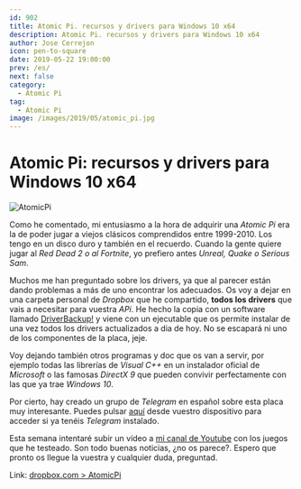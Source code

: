 ```yaml
---
id: 902
title: Atomic Pi. recursos y drivers para Windows 10 x64
description: Atomic Pi. recursos y drivers para Windows 10 x64
author: Jose Cerrejon
icon: pen-to-square
date: 2019-05-22 19:00:00
prev: /es/
next: false
category:
  - Atomic Pi
tag:
  - Atomic Pi
image: /images/2019/05/atomic_pi.jpg
---
```


# Atomic Pi: recursos y drivers para Windows 10 x64

![AtomicPi](/images/2019/05/atomic_pi.jpg)

Como he comentado, mi entusiasmo a la hora de adquirir una *Atomic Pi* era la de poder jugar a viejos clásicos comprendidos entre 1999-2010. Los tengo en un disco duro y también en el recuerdo. Cuando la gente quiere jugar al *Red Dead 2 o al Fortnite*, yo prefiero antes *Unreal, Quake o Serious Sam*.

Muchos me han preguntado sobre los drivers, ya que al parecer están dando problemas a más de uno encontrar los adecuados. Os voy a dejar en una carpeta personal de *Dropbox* que he compartido, **todos los drivers** que vais a necesitar para vuestra *APi*. He hecho la copia con un software llamado [DriverBackup!](https://sourceforge.net/projects/drvback/) y viene con un ejecutable que os permite instalar de una vez todos los drivers actualizados a dia de hoy. No se escapará ni uno de los componentes de la placa, jeje.

Voy dejando también otros programas y doc que os van a servir, por ejemplo todas las librerías de *Visual C++* en un instalador oficial de *Microsoft* o las famosas *DirectX 9* que pueden convivir perfectamente con las que ya trae *Windows 10*.

Por cierto, hay creado un grupo de *Telegram* en español sobre esta placa muy interesante. Puedes pulsar [aquí](tg://resolve?domain=AtomicPi_Spain) desde vuestro dispositivo para acceder si ya tenéis *Telegram* instalado.

Esta semana intentaré subir un vídeo a [mi canal de Youtube](https://www.youtube.com/playlist?list=PLXhElW3ALmWjH_uRqVR-KRFn2WEprno4G) con los juegos que he testeado. Son todo buenas noticias, ¿no os parece?. Espero que pronto os llegue la vuestra y cualquier duda, preguntad.

Link: [dropbox.com > AtomicPi](https://www.dropbox.com/sh/kxquicutpue9ps7/AAAS3JHyYqTeWmaBEczO5EMna?dl=0)